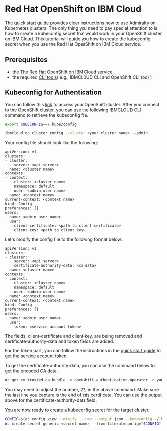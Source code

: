 
# Red Hat OpenShift on IBM Cloud

The [quick start guide](https://admiralty.io/docs/quick_start) provides clear instructions how to use Admiralty on Kubernetes clusters. The only
thing you need to pay special attention to is how to create a kubeconfig secret that would work in your OpenShift cluster on IBM Cloud. This tutorial will
guide you how to create the kubeconfig secret when you use the Red Hat OpenShift on IBM Cloud service.

## Prerequisites
- the [The Red Hat OpenShift on IBM Cloud service](https://www.ibm.com/cloud/openshift) 
- the required [CLI tools](https://cloud.ibm.com/docs/openshift?topic=openshift-openshift-cli)( e.g., IBMCLOUD CLI and OpenShift CLI (oc) )

## Kubeconfig for Authentication
You can follow this [link](https://cloud.ibm.com/docs/openshift?topic=openshift-access_cluster) to access your OpenShift cluster.
After you connect to the OpenShift cluster, you can use the following IBMCLOUD CLI command
to retrieve the kubeconfig file.
```bash
export KUBECONFIG=~/.kube/config

ibmcloud oc cluster config --cluster <your cluster name> --admin
```
Your config file should look like the following:
``` 
apiVersion: v1
clusters:
- cluster:
    server: <api server>
  name: <cluster name>
contexts:
- context:
    cluster: <cluster name>
    namespace: default
    user: <admin user name>
  name: <context name>
current-context: <context name>
kind: Config
preferences: {}
users:
- name: <admin user name>
  user:
    client-certificate: <path to client certificate>
    client-key: <path to client key>
```
Let's modify the config file to the following format below:
```
apiVersion: v1
clusters:
- cluster:
    server: <api server>
    certificate-authority-data: <ca data>
  name: <cluster name>
contexts:
- context:
    cluster: <cluster name>
    namespace: default
    user: <admin user name>
  name: <context name>
current-context: <context name>
kind: Config
preferences: {}
users:
- name: <admin user name>
  user:
    token: <service account token>
```
The fields, client-certificate and client-key, are being removed and certificate-authority-data and token fields are added.

For the token part, you can follow the instructions in the [quick start guide](https://admiralty.io/docs/quick_start) to get the service account token. 

To get the certificate-authority-data, you can use the command below to get the encoded CA data.
```bash
oc get cm trusted-ca-bundle -n openshift-authentication-operator -o yaml | grep -A 22 "DigiCert Global Root CA" | sed 's/^ *//g' | base64 -w0
```
You may need to adjust the number, 22, in the above command. Make sure the last line you capture is the end of this certificate. You can use the output
above for the certificate-authority-data field.

You are now ready to create a kubeconfig secret for the target cluster.
```bash
CONFIG=$(oc config view --minify  --raw --output json --kubeconfig ~/.kube/config)
oc create secret generic <secret name> --from-literal=config="$CONFIG"
```
